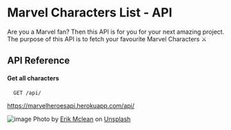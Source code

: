 # Marvel Characters List - API
Are you a Marvel fan? Then this API is for you for your next amazing project. The purpose of this API is to fetch your favourite Marvel Characters ⚔️


## API Reference

#### Get all characters

```http
  GET /api/
```
https://marvelheroesapi.herokuapp.com/api/

![image](https://user-images.githubusercontent.com/65452005/142715126-2180593e-4771-4c60-88f2-955358c8bad0.png)
Photo by <a href="https://unsplash.com/@introspectivedsgn?utm_source=unsplash&utm_medium=referral&utm_content=creditCopyText">Erik Mclean</a> on <a href="https://unsplash.com/s/photos/marvel?utm_source=unsplash&utm_medium=referral&utm_content=creditCopyText">Unsplash</a>
  







